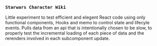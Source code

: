 ### `Starwars Character Wiki`

Little experiment to test efficient and elegent React code using only functional components, Hooks and memo to control state and lifecyle events. Pulls data from an api that is intentionally chosen to be slow, to properly test the incremental loading of each piece of data and the rerenders involved in each subcomponent update.

